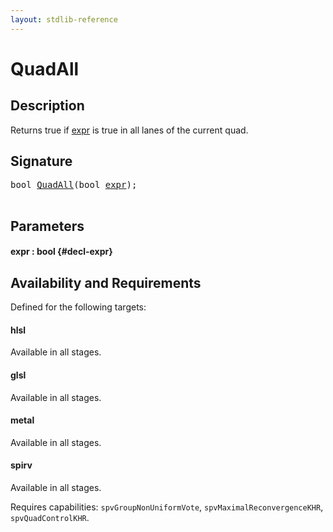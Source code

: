 ```yaml
---
layout: stdlib-reference
---
```


# QuadAll

## Description

Returns true if <span class='code'><a href="/stdlib-reference/global-decls/quadall-04#decl-expr" class="code_param">expr</a></span> is true in all lanes of the current quad.




## Signature 

<pre>
<span class="code_keyword">bool</span> <a href="/stdlib-reference/global-decls/quadall-04">QuadAll</a>(<span class="code_keyword">bool</span> <a href="/stdlib-reference/global-decls/quadall-04#decl-expr" class="code_param">expr</a>);

</pre>

## Parameters

#### expr  : bool {#decl-expr}

## Availability and Requirements

Defined for the following targets:

#### hlsl
Available in all stages.

#### glsl
Available in all stages.

#### metal
Available in all stages.

#### spirv
Available in all stages.

Requires capabilities: `spvGroupNonUniformVote`, `spvMaximalReconvergenceKHR`, `spvQuadControlKHR`.


